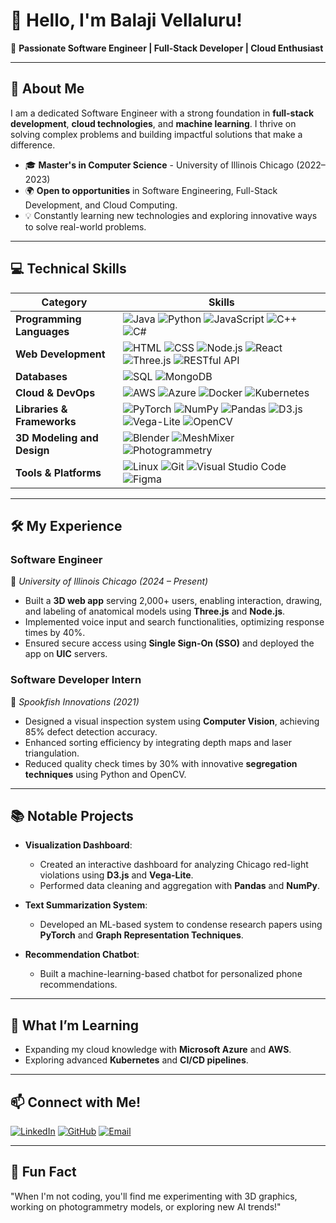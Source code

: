 # 👋 Hello, I'm Balaji Vellaluru! 

🌟 **Passionate Software Engineer | Full-Stack Developer | Cloud Enthusiast**

---

## 🚀 About Me
I am a dedicated Software Engineer with a strong foundation in **full-stack development**, **cloud technologies**, and **machine learning**. I thrive on solving complex problems and building impactful solutions that make a difference.

- 🎓 **Master's in Computer Science** - University of Illinois Chicago (2022–2023)
- 🌍 **Open to opportunities** in Software Engineering, Full-Stack Development, and Cloud Computing.
- 💡 Constantly learning new technologies and exploring innovative ways to solve real-world problems.

---

## 💻 Technical Skills

| **Category**           | **Skills**                                                                                   |
|-------------------------|---------------------------------------------------------------------------------------------|
| **Programming Languages** | ![Java](https://img.shields.io/badge/Java-ED8B00?style=for-the-badge&logo=java&logoColor=white) ![Python](https://img.shields.io/badge/Python-3776AB?style=for-the-badge&logo=python&logoColor=white) ![JavaScript](https://img.shields.io/badge/JavaScript-F7DF1E?style=for-the-badge&logo=javascript&logoColor=black) ![C++](https://img.shields.io/badge/C++-00599C?style=for-the-badge&logo=cplusplus&logoColor=white) ![C#](https://img.shields.io/badge/C%23-239120?style=for-the-badge&logo=c-sharp&logoColor=white) |
| **Web Development**     | ![HTML](https://img.shields.io/badge/HTML5-E34F26?style=for-the-badge&logo=html5&logoColor=white) ![CSS](https://img.shields.io/badge/CSS3-1572B6?style=for-the-badge&logo=css3&logoColor=white) ![Node.js](https://img.shields.io/badge/Node.js-339933?style=for-the-badge&logo=nodedotjs&logoColor=white) ![React](https://img.shields.io/badge/React-61DAFB?style=for-the-badge&logo=react&logoColor=black) ![Three.js](https://img.shields.io/badge/Three.js-000000?style=for-the-badge&logo=three.js&logoColor=white) ![RESTful API](https://img.shields.io/badge/RESTful%20API-FF6F00?style=for-the-badge&logo=postman&logoColor=white) |
| **Databases**           | ![SQL](https://img.shields.io/badge/SQL-003B57?style=for-the-badge&logo=postgresql&logoColor=white) ![MongoDB](https://img.shields.io/badge/MongoDB-4EA94B?style=for-the-badge&logo=mongodb&logoColor=white) |
| **Cloud & DevOps**      | ![AWS](https://img.shields.io/badge/AWS-232F3E?style=for-the-badge&logo=amazonaws&logoColor=white) ![Azure](https://img.shields.io/badge/Microsoft%20Azure-0078D4?style=for-the-badge&logo=microsoftazure&logoColor=white) ![Docker](https://img.shields.io/badge/Docker-2496ED?style=for-the-badge&logo=docker&logoColor=white) ![Kubernetes](https://img.shields.io/badge/Kubernetes-326CE5?style=for-the-badge&logo=kubernetes&logoColor=white) |
| **Libraries & Frameworks** | ![PyTorch](https://img.shields.io/badge/PyTorch-EE4C2C?style=for-the-badge&logo=pytorch&logoColor=white) ![NumPy](https://img.shields.io/badge/NumPy-013243?style=for-the-badge&logo=numpy&logoColor=white) ![Pandas](https://img.shields.io/badge/Pandas-150458?style=for-the-badge&logo=pandas&logoColor=white) ![D3.js](https://img.shields.io/badge/D3.js-F9A03C?style=for-the-badge&logo=d3.js&logoColor=white) ![Vega-Lite](https://img.shields.io/badge/Vega--Lite-1A2C5B?style=for-the-badge&logoColor=white) ![OpenCV](https://img.shields.io/badge/OpenCV-5C3EE8?style=for-the-badge&logo=opencv&logoColor=white) |
| **3D Modeling and Design** | ![Blender](https://img.shields.io/badge/Blender-F5792A?style=for-the-badge&logo=blender&logoColor=white) ![MeshMixer](https://img.shields.io/badge/MeshMixer-0078D7?style=for-the-badge&logoColor=white) ![Photogrammetry](https://img.shields.io/badge/Photogrammetry-0078D7?style=for-the-badge&logoColor=white) |
| **Tools & Platforms**   | ![Linux](https://img.shields.io/badge/Linux-FCC624?style=for-the-badge&logo=linux&logoColor=black) ![Git](https://img.shields.io/badge/Git-F05032?style=for-the-badge&logo=git&logoColor=white) ![Visual Studio Code](https://img.shields.io/badge/VS%20Code-007ACC?style=for-the-badge&logo=visualstudiocode&logoColor=white) ![Figma](https://img.shields.io/badge/Figma-F24E1E?style=for-the-badge&logo=figma&logoColor=white) |


---

## 🛠️ My Experience

### **Software Engineer**  
📍 *University of Illinois Chicago (2024 – Present)*  
- Built a **3D web app** serving 2,000+ users, enabling interaction, drawing, and labeling of anatomical models using **Three.js** and **Node.js**.  
- Implemented voice input and search functionalities, optimizing response times by 40%.  
- Ensured secure access using **Single Sign-On (SSO)** and deployed the app on **UIC** servers.

### **Software Developer Intern**  
📍 *Spookfish Innovations (2021)*  
- Designed a visual inspection system using **Computer Vision**, achieving 85% defect detection accuracy.  
- Enhanced sorting efficiency by integrating depth maps and laser triangulation.  
- Reduced quality check times by 30% with innovative **segregation techniques** using Python and OpenCV.

---

## 📚 Notable Projects
- **Visualization Dashboard**:  
  - Created an interactive dashboard for analyzing Chicago red-light violations using **D3.js** and **Vega-Lite**.
  - Performed data cleaning and aggregation with **Pandas** and **NumPy**.

- **Text Summarization System**:  
  - Developed an ML-based system to condense research papers using **PyTorch** and **Graph Representation Techniques**.

- **Recommendation Chatbot**:  
  - Built a machine-learning-based chatbot for personalized phone recommendations.

---

## 🌱 What I’m Learning
- Expanding my cloud knowledge with **Microsoft Azure** and **AWS**.  
- Exploring advanced **Kubernetes** and **CI/CD pipelines**.

---

## 📫 Connect with Me!
[![LinkedIn](https://img.shields.io/badge/LinkedIn-0A66C2?style=for-the-badge&logo=linkedin&logoColor=white)](https://www.linkedin.com/in/balaji-vellaluru)
[![GitHub](https://img.shields.io/badge/GitHub-171515?style=for-the-badge&logo=github&logoColor=white)](https://github.com/IknowDeadPool)
[![Email](https://img.shields.io/badge/Email-D14836?style=for-the-badge&logo=gmail&logoColor=white)](mailto:kashyap.vellaluru@gmail.com)

---

## 🌟 Fun Fact  
"When I'm not coding, you'll find me experimenting with 3D graphics, working on photogrammetry models, or exploring new AI trends!"  
